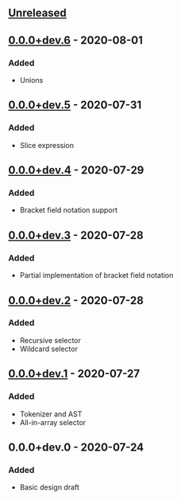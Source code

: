## [Unreleased]
## [0.0.0+dev.6] - 2020-08-01
### Added
- Unions

## [0.0.0+dev.5] - 2020-07-31
### Added
- Slice expression

## [0.0.0+dev.4] - 2020-07-29
### Added
- Bracket field notation support

## [0.0.0+dev.3] - 2020-07-28
### Added
- Partial implementation of bracket field notation

## [0.0.0+dev.2] - 2020-07-28
### Added
- Recursive selector
- Wildcard selector

## [0.0.0+dev.1] - 2020-07-27
### Added
- Tokenizer and AST
- All-in-array selector

## 0.0.0+dev.0 - 2020-07-24
### Added
- Basic design draft

[Unreleased]: https://github.com/f3ath/jessie/compare/0.0.0+dev.6...HEAD
[0.0.0+dev.6]: https://github.com/f3ath/jessie/compare/0.0.0+dev.5...0.0.0+dev.6
[0.0.0+dev.5]: https://github.com/f3ath/jessie/compare/0.0.0+dev.4...0.0.0+dev.5
[0.0.0+dev.4]: https://github.com/f3ath/jessie/compare/0.0.0+dev.3...0.0.0+dev.4
[0.0.0+dev.3]: https://github.com/f3ath/jessie/compare/0.0.0+dev.2...0.0.0+dev.3
[0.0.0+dev.2]: https://github.com/f3ath/jessie/compare/0.0.0+dev.1...0.0.0+dev.2
[0.0.0+dev.1]: https://github.com/f3ath/jessie/compare/0.0.0+dev.0...0.0.0+dev.1